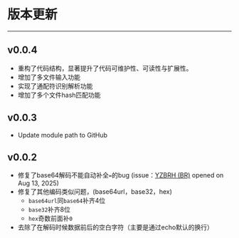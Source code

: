 # 版本更新

---

## v0.0.4

- 重构了代码结构，显著提升了代码可维护性、可读性与扩展性。
- 增加了多文件输入功能
- 实现了通配符识别解析功能
- 增加了多个文件hash匹配功能

## v0.0.3

- Update module path to GitHub

## v0.0.2

- 修复了base64解码不能自动补全`=`的bug (issue：[YZBRH (BR)](https://github.com/YZBRH) opened on Aug 13, 2025)
- 修复了其他编码类似问题，(base64url，base32，hex)
  - `base64url`同`base64`补齐4位
  - `base32`补齐8位
  - `hex`奇数前面补`0`
- 去除了在解码时候数据前后的空白字符（主要是通过echo默认的换行）

